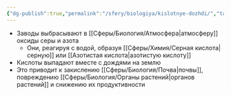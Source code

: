 ```yaml
---
{"dg-publish":true,"permalink":"/sfery/biologiya/kislotnye-dozhdi/","tags":["Экология"]}
---
```


- Заводы выбрасывают в [[Сферы/Биология/Атмосфера\|атмосферу]] оксиды серы и азота
	- Они, реагируя с водой, образуя [[Сферы/Химия/Серная кислота\|серную]] или [[Азотистая кислота\|азотистую кислоту]] 
- Кислоты выпадают вместе с дождями на землю
- Это приводит к закислению [[Сферы/Биология/Почва\|почвы]], повреждению [[Сферы/Биология/Органы растений\|органов растений]] и снижению их продуктивности